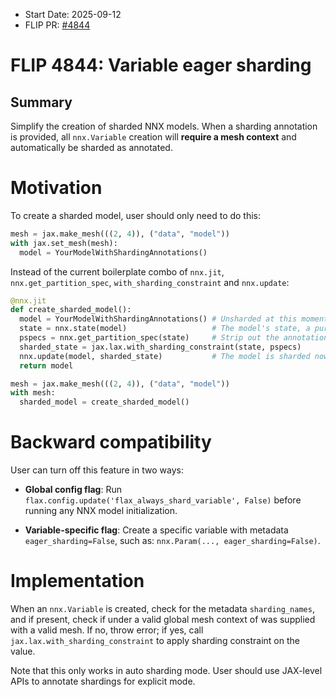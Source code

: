 - Start Date: 2025-09-12
- FLIP PR: [#4844](https://github.com/google/flax/pull/4844)

# FLIP 4844: Variable eager sharding

## Summary
[summary]: #summary

Simplify the creation of sharded NNX models. When a sharding annotation is provided, all `nnx.Variable` creation will **require a mesh context** and automatically be sharded as annotated.

# Motivation

To create a sharded model, user should only need to do this:

```python
mesh = jax.make_mesh(((2, 4)), ("data", "model"))
with jax.set_mesh(mesh):
  model = YourModelWithShardingAnnotations()
```

Instead of the current boilerplate combo of `nnx.jit`, `nnx.get_partition_spec`, `with_sharding_constraint` and `nnx.update`:

```python
@nnx.jit
def create_sharded_model():
  model = YourModelWithShardingAnnotations() # Unsharded at this moment.
  state = nnx.state(model)                   # The model's state, a pure pytree.
  pspecs = nnx.get_partition_spec(state)     # Strip out the annotations from state.
  sharded_state = jax.lax.with_sharding_constraint(state, pspecs)
  nnx.update(model, sharded_state)           # The model is sharded now!
  return model

mesh = jax.make_mesh(((2, 4)), ("data", "model"))
with mesh:
  sharded_model = create_sharded_model()
```

# Backward compatibility

User can turn off this feature in two ways:

* **Global config flag**: Run `flax.config.update('flax_always_shard_variable', False)` before running any NNX model initialization.

* **Variable-specific flag**: Create a specific variable with metadata `eager_sharding=False`, such as: `nnx.Param(..., eager_sharding=False)`.


# Implementation
[implementation]: #implementation

When an `nnx.Variable` is created, check for the metadata `sharding_names`, and if present, check if under a valid global mesh context of was supplied with a valid mesh. If no, throw error; if yes, call `jax.lax.with_sharding_constraint` to apply sharding constraint on the value.

Note that this only works in auto sharding mode. User should use JAX-level APIs to annotate shardings for explicit mode.